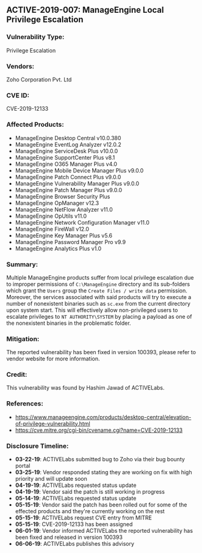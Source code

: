 ## ACTIVE-2019-007: ManageEngine Local Privilege Escalation

### Vulnerability Type:
Privilege Escalation

### Vendors:
Zoho Corporation Pvt. Ltd

### CVE ID:
CVE-2019-12133

### Affected Products:
- ManageEngine Desktop Central v10.0.380
- ManageEngine EventLog Analyzer v12.0.2
- ManageEngine ServiceDesk Plus v10.0.0
- ManageEngine SupportCenter Plus v8.1
- ManageEngine O365 Manager Plus v4.0
- ManageEngine Mobile Device Manager Plus v9.0.0
- ManageEngine Patch Connect Plus v9.0.0
- ManageEngine Vulnerability Manager Plus v9.0.0
- ManageEngine Patch Manager Plus v9.0.0
- ManageEngine Browser Security Plus
- ManageEngine OpManager v12.3
- ManageEngine NetFlow Analyzer v11.0
- ManageEngine OpUtils v11.0
- ManageEngine Network Configuration Manager v11.0
- ManageEngine FireWall v12.0
- ManageEngine Key Manager Plus v5.6
- ManageEngine Password Manager Pro v9.9
- ManageEngine Analytics Plus v1.0

### Summary:
Multiple ManageEngine products suffer from local privilege escalation due to improper permissions of `C:\ManageEngine` directory and its sub-folders which grant the `Users` group the `Create Files / write data` permission. Moreover, the services associated with said products will try to execute a number of nonexistent binaries such as `sc.exe` from the current directory upon system start. This will effectively allow non-privileged users to escalate privileges to `NT AUTHORITY\SYSTEM` by placing a payload as one of the nonexistent binaries in the problematic folder.

### Mitigation:
The reported vulnerability has been fixed in version 100393, please refer to vendor website for more information.

### Credit:
This vulnerability was found by Hashim Jawad of ACTIVELabs.

### References:
- https://www.manageengine.com/products/desktop-central/elevation-of-privilege-vulnerability.html
- https://cve.mitre.org/cgi-bin/cvename.cgi?name=CVE-2019-12133

### Disclosure Timeline:
- **03-22-19**: ACTIVELabs submitted bug to Zoho via their bug bounty portal
- **03-25-19**: Vendor responded stating they are working on fix with high priority and will update soon
- **04-19-19**: ACTIVELabs requested status update
- **04-19-19**: Vendor said the patch is still working in progress
- **05-14-19**: ACTIVELabs requested status update
- **05-15-19**: Vendor said the patch has been rolled out for some of the effected products and they're currently working on the rest
- **05-15-19**: ACTIVELabs request CVE entry from MITRE
- **05-15-19**: CVE-2019-12133 has been assigned
- **06-01-19**: Vendor informed ACTIVELabs the reported vulnerability has been fixed and released in version 100393
- **06-06-19**: ACTIVELabs publishes this advisory
